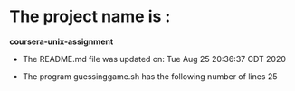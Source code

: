 # The project name is :
 **coursera-unix-assignment** 
 
* The README.md file was updated on: 
Tue Aug 25 20:36:37 CDT 2020
 
* The program guessinggame.sh has the following number of lines
25
